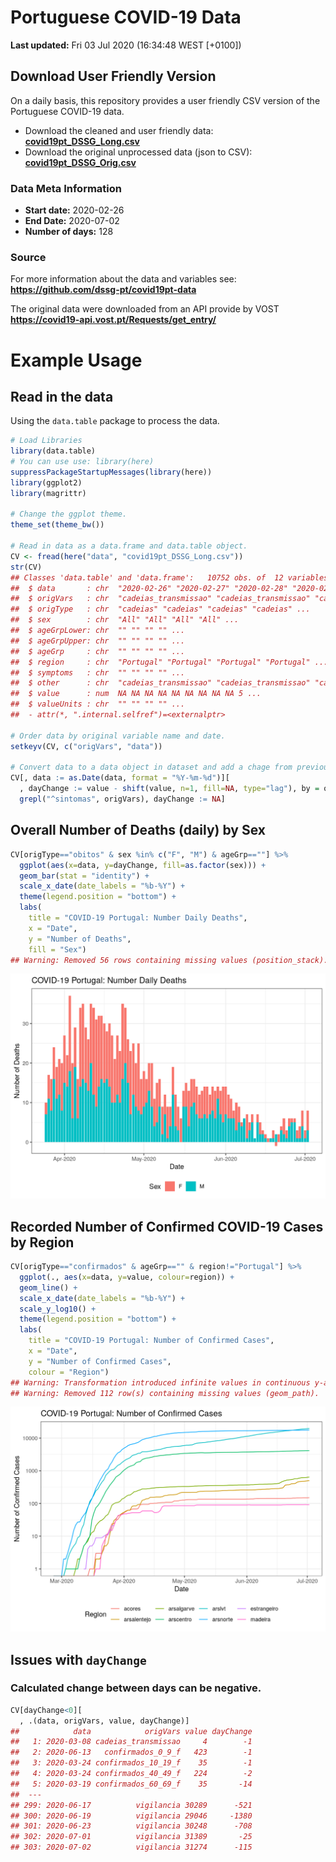 
# Portuguese COVID-19 Data

**Last updated:** Fri 03 Jul 2020 (16:34:48 WEST \[+0100\])

## Download User Friendly Version

On a daily basis, this repository provides a user friendly CSV version
of the Portuguese COVID-19 data.

  - Download the cleaned and user friendly data:
    **[covid19pt\_DSSG\_Long.csv](https://raw.githubusercontent.com/saghirb/Dados_COVID-19_PT/master/data/covid19pt_DSSG_Long.csv)**
  - Download the original unprocessed data (json to CSV):
    **[covid19pt\_DSSG\_Orig.csv](https://raw.githubusercontent.com/saghirb/Dados_COVID-19_PT/master/data/covid19pt_DSSG_Orig.csv)**

### Data Meta Information

  - **Start date:** 2020-02-26
  - **End Date:** 2020-07-02
  - **Number of days:** 128

### Source

For more information about the data and variables see:
**<https://github.com/dssg-pt/covid19pt-data>**

The original data were downloaded from an API provide by VOST
**<https://covid19-api.vost.pt/Requests/get_entry/>**

# Example Usage

## Read in the data

Using the `data.table` package to process the data.

``` r
# Load Libraries
library(data.table)
# You can use use: library(here)
suppressPackageStartupMessages(library(here))
library(ggplot2)
library(magrittr)

# Change the ggplot theme.
theme_set(theme_bw())

# Read in data as a data.frame and data.table object.
CV <- fread(here("data", "covid19pt_DSSG_Long.csv"))
str(CV)
## Classes 'data.table' and 'data.frame':   10752 obs. of  12 variables:
##  $ data       : chr  "2020-02-26" "2020-02-27" "2020-02-28" "2020-02-29" ...
##  $ origVars   : chr  "cadeias_transmissao" "cadeias_transmissao" "cadeias_transmissao" "cadeias_transmissao" ...
##  $ origType   : chr  "cadeias" "cadeias" "cadeias" "cadeias" ...
##  $ sex        : chr  "All" "All" "All" "All" ...
##  $ ageGrpLower: chr  "" "" "" "" ...
##  $ ageGrpUpper: chr  "" "" "" "" ...
##  $ ageGrp     : chr  "" "" "" "" ...
##  $ region     : chr  "Portugal" "Portugal" "Portugal" "Portugal" ...
##  $ symptoms   : chr  "" "" "" "" ...
##  $ other      : chr  "cadeias_transmissao" "cadeias_transmissao" "cadeias_transmissao" "cadeias_transmissao" ...
##  $ value      : num  NA NA NA NA NA NA NA NA NA 5 ...
##  $ valueUnits : chr  "" "" "" "" ...
##  - attr(*, ".internal.selfref")=<externalptr>

# Order data by original variable name and date.
setkeyv(CV, c("origVars", "data"))

# Convert data to a data object in dataset and add a chage from previous day variable.
CV[, data := as.Date(data, format = "%Y-%m-%d")][
  , dayChange := value - shift(value, n=1, fill=NA, type="lag"), by = origVars][
  grepl("^sintomas", origVars), dayChange := NA]
```

## Overall Number of Deaths (daily) by Sex

``` r
CV[origType=="obitos" & sex %in% c("F", "M") & ageGrp==""] %>%
  ggplot(aes(x=data, y=dayChange, fill=as.factor(sex))) +
  geom_bar(stat = "identity") +
  scale_x_date(date_labels = "%b-%Y") +
  theme(legend.position = "bottom") +
  labs(
    title = "COVID-19 Portugal: Number Daily Deaths",
    x = "Date",
    y = "Number of Deaths",
    fill = "Sex")
## Warning: Removed 56 rows containing missing values (position_stack).
```

<img src="README_figs/README-deathsbySex-1.png" width="672" />

## Recorded Number of Confirmed COVID-19 Cases by Region

``` r
CV[origType=="confirmados" & ageGrp=="" & region!="Portugal"] %>%
  ggplot(., aes(x=data, y=value, colour=region)) +
  geom_line() +
  scale_x_date(date_labels = "%b-%Y") +
  scale_y_log10() +
  theme(legend.position = "bottom") +
  labs(
    title = "COVID-19 Portugal: Number of Confirmed Cases",
    x = "Date",
    y = "Number of Confirmed Cases",
    colour = "Region")
## Warning: Transformation introduced infinite values in continuous y-axis
## Warning: Removed 112 row(s) containing missing values (geom_path).
```

<img src="README_figs/README-casesbyRegion-1.png" width="672" />

## Issues with `dayChange`

### Calculated change between days can be negative.

``` r
CV[dayChange<0][
  , .(data, origVars, value, dayChange)]
##            data            origVars value dayChange
##   1: 2020-03-08 cadeias_transmissao     4        -1
##   2: 2020-06-13   confirmados_0_9_f   423        -1
##   3: 2020-03-24 confirmados_10_19_f    35        -1
##   4: 2020-03-24 confirmados_40_49_f   224        -2
##   5: 2020-03-19 confirmados_60_69_f    35       -14
##  ---                                               
## 299: 2020-06-17          vigilancia 30289      -521
## 300: 2020-06-19          vigilancia 29046     -1380
## 301: 2020-06-23          vigilancia 30248      -708
## 302: 2020-07-01          vigilancia 31389       -25
## 303: 2020-07-02          vigilancia 31274      -115
```
